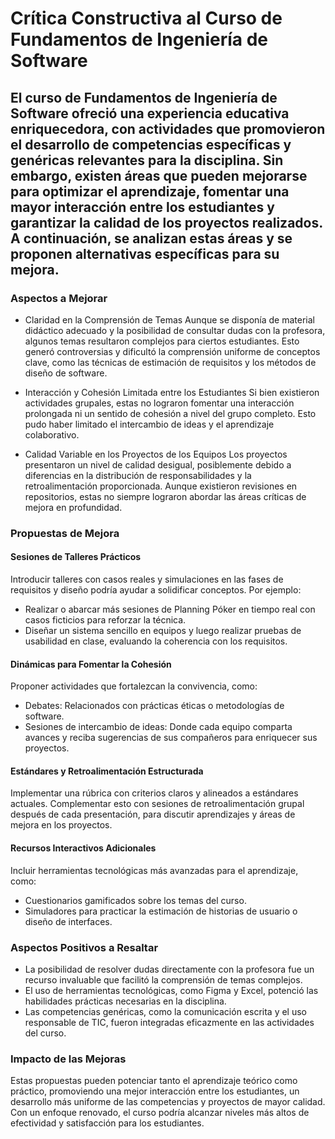 # Crítica Constructiva al Curso de Fundamentos de Ingeniería de Software

## El curso de Fundamentos de Ingeniería de Software ofreció una experiencia educativa enriquecedora, con actividades que promovieron el desarrollo de competencias específicas y genéricas relevantes para la disciplina. Sin embargo, existen áreas que pueden mejorarse para optimizar el aprendizaje, fomentar una mayor interacción entre los estudiantes y garantizar la calidad de los proyectos realizados. A continuación, se analizan estas áreas y se proponen alternativas específicas para su mejora.

### Aspectos a Mejorar
- Claridad en la Comprensión de Temas
Aunque se disponía de material didáctico adecuado y la posibilidad de consultar dudas con la profesora, algunos temas resultaron complejos para ciertos estudiantes. Esto generó controversias y dificultó la comprensión uniforme de conceptos clave, como las técnicas de estimación de requisitos y los métodos de diseño de software.

- Interacción y Cohesión Limitada entre los Estudiantes
Si bien existieron actividades grupales, estas no lograron fomentar una interacción prolongada ni un sentido de cohesión a nivel del grupo completo. Esto pudo haber limitado el intercambio de ideas y el aprendizaje colaborativo.

- Calidad Variable en los Proyectos de los Equipos
Los proyectos presentaron un nivel de calidad desigual, posiblemente debido a diferencias en la distribución de responsabilidades y la retroalimentación proporcionada. Aunque existieron revisiones en repositorios, estas no siempre lograron abordar las áreas críticas de mejora en profundidad.

### Propuestas de Mejora
#### Sesiones de Talleres Prácticos
Introducir talleres con casos reales y simulaciones en las fases de requisitos y diseño podría ayudar a solidificar conceptos. Por ejemplo:

- Realizar o abarcar más sesiones de Planning Póker en tiempo real con casos ficticios para reforzar la técnica.
- Diseñar un sistema sencillo en equipos y luego realizar pruebas de usabilidad en clase, evaluando la coherencia con los requisitos.

#### Dinámicas para Fomentar la Cohesión
Proponer actividades que fortalezcan la convivencia, como:
- Debates: Relacionados con prácticas éticas o metodologías de software.
- Sesiones de intercambio de ideas: Donde cada equipo comparta avances y reciba sugerencias de sus compañeros para enriquecer sus proyectos.

#### Estándares y Retroalimentación Estructurada
Implementar una rúbrica con criterios claros y alineados a estándares actuales. Complementar esto con sesiones de retroalimentación grupal después de cada presentación, para discutir aprendizajes y áreas de mejora en los proyectos.

#### Recursos Interactivos Adicionales
Incluir herramientas tecnológicas más avanzadas para el aprendizaje, como:
- Cuestionarios gamificados sobre los temas del curso.
- Simuladores para practicar la estimación de historias de usuario o diseño de interfaces.

### Aspectos Positivos a Resaltar
- La posibilidad de resolver dudas directamente con la profesora fue un recurso invaluable que facilitó la comprensión de temas complejos.
- El uso de herramientas tecnológicas, como Figma y Excel, potenció las habilidades prácticas necesarias en la disciplina.
- Las competencias genéricas, como la comunicación escrita y el uso responsable de TIC, fueron integradas eficazmente en las actividades del curso.
  
### Impacto de las Mejoras
Estas propuestas pueden potenciar tanto el aprendizaje teórico como práctico, promoviendo una mejor interacción entre los estudiantes, un desarrollo más uniforme de las competencias y proyectos de mayor calidad. Con un enfoque renovado, el curso podría alcanzar niveles más altos de efectividad y satisfacción para los estudiantes.

